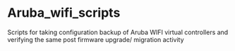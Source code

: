 # Aruba_wifi_scripts
Scripts for taking configuration backup of Aruba WIFI virtual controllers and verifying the same post firmware upgrade/ migration activity

